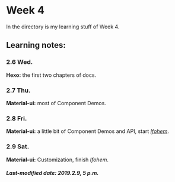 # Week 4

 In the directory is my learning stuff of Week 4.

## Learning notes:

### 2.6 Wed.

**Hexo:** the first two chapters of docs.

### 2.7 Thu.

**Material-ui:** most of Component Demos.

### 2.8 Fri.

**Material-ui:** a little bit of Component Demos and API, start *[Ifohem](../code/Ifohem/)*.

### 2.9 Sat.

**Material-ui:** Customization, finish *Ifohem*.

##### Last-modified date: 2019.2.9, 5 p.m.